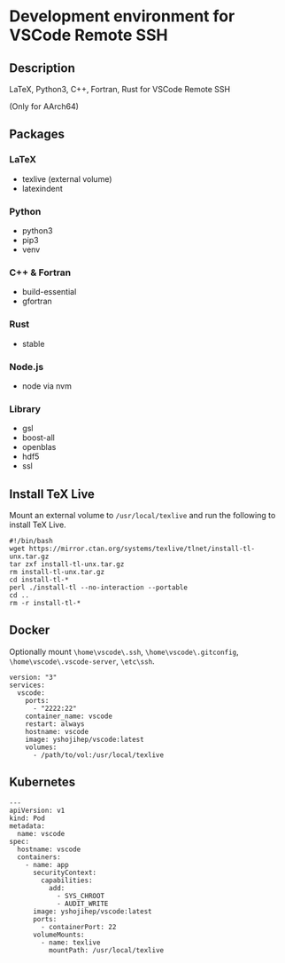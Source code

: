 # Development environment for VSCode Remote SSH
## Description
LaTeX, Python3, C++, Fortran, Rust for VSCode Remote SSH

(Only for AArch64)

## Packages

### LaTeX
* texlive (external volume)
* latexindent

### Python
* python3
* pip3
* venv

### C++ & Fortran
* build-essential
* gfortran

### Rust
* stable

### Node.js
* node via nvm

### Library
* gsl
* boost-all
* openblas
* hdf5
* ssl

## Install TeX Live
Mount an external volume to `/usr/local/texlive` and run the following to install TeX Live.
```
#!/bin/bash
wget https://mirror.ctan.org/systems/texlive/tlnet/install-tl-unx.tar.gz
tar zxf install-tl-unx.tar.gz
rm install-tl-unx.tar.gz
cd install-tl-*
perl ./install-tl --no-interaction --portable
cd ..
rm -r install-tl-*
```

## Docker
Optionally mount `\home\vscode\.ssh`,  `\home\vscode\.gitconfig`, `\home\vscode\.vscode-server`,   `\etc\ssh`.
```
version: "3"
services:
  vscode:
    ports:
      - "2222:22"
    container_name: vscode
    restart: always
    hostname: vscode
    image: yshojihep/vscode:latest
    volumes:
      - /path/to/vol:/usr/local/texlive
```

## Kubernetes
```
---
apiVersion: v1
kind: Pod
metadata:
  name: vscode
spec:
  hostname: vscode
  containers:
    - name: app
      securityContext:
        capabilities:
          add:
            - SYS_CHROOT
            - AUDIT_WRITE
      image: yshojihep/vscode:latest
      ports:
        - containerPort: 22
      volumeMounts:
        - name: texlive
          mountPath: /usr/local/texlive
```